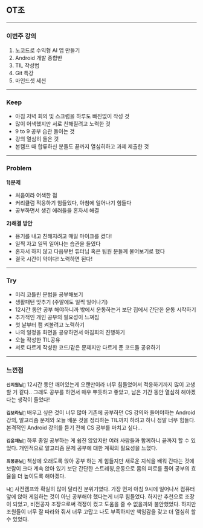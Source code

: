 <h2 id="ot조">OT조</h2>
<hr />
<h3 id="이번주-강의">이번주 강의</h3>
<ol>
<li>노코드로 수익형 AI 앱 만들기</li>
<li>Android 개발 종합반 </li>
<li>TIL 작성법</li>
<li>Git 특강</li>
<li>마인드셋 세션</li>
</ol>
<hr />
<h3 id="keep">Keep</h3>
<ul>
<li>아침 저녁 회의 및 스크럼을 하루도 빠진없이 작성 것</li>
<li>많이 어색했지만 서로 친해질려고 노력한 것</li>
<li>9 to 9 공부 습관 들이는 것</li>
<li>강의 열심히 들은 것</li>
<li>본캠프 때 합류하신 분들도 끝까지 열심히하고 과제 제출한 것</li>
</ul>
<hr />
<h3 id="problem">Problem</h3>
<p><strong>1)문제</strong></p>
<ul>
<li>처음이라 어색한 점</li>
<li>커리큘럼 적응하기 힘들었다, 아침에 일어나기 힘들다 </li>
<li>공부하면서 생긴 에러들을 혼자서 해결</li>
</ul>
<p><strong>2)해결 방안</strong></p>
<ul>
<li>용기를 내고 친해지려고 매일 마이크를 켰다!</li>
<li>일찍 자고 일찍 일어나는 습관을 들였다</li>
<li>혼자서 하지 않고 다음부턴 튜터님 혹은 팀원 분들께 물어보기로 했다</li>
<li>결국 시간이 약이다! 노력하면 된다! </li>
</ul>
<hr />
<h3 id="try">Try</h3>
<ul>
<li>미리 코틀린 문법을 공부해보기</li>
<li>생활패턴 맞추기 (주말에도 일찍 일어나기)</li>
<li>12시간 동안 공부 해야하니까 밖에서 운동하는거 보단 집에서 간단한 운동 시작하기</li>
<li>추가적인 개인 공부의 필요성이 느껴짐</li>
<li>첫 날부터 캠 켜볼려고 노력하기</li>
<li>나의 일정을 화면을 공유하면서 아침회의 진행하기</li>
<li>오늘 작성한 TIL공유</li>
<li>서로 다르게 작성한 코드/같은 문제지만 다르게 푼 코드들 공유하기 </li>
</ul>
<hr />
<h3 id="느낀점">느낀점</h3>
<p><strong><code>신지원님🌱</code></strong>
12시간 동안 깨어있는게 오랜만이라 너무 힘들었어서 적응하기까지 많이 고생할 거 같다.. 그래도 공부를 하면서 매우 뿌듯하고 좋았고, 남은 기간 동안 열심히 해야겠다는 생각이 들었다!</p>
<p><strong><code>김보라님🌱</code></strong>
배우고 싶은 것이 너무 많아 기존에 공부하던 CS 강의와 들어야하는 Android 강의, 알고리즘 문제와 오늘 배운 것을 정리하는 TIL까지 하려고 하니 정말 너무 힘들다. 본격적인 Android 강의를 듣기 전에 CS 공부를 마치고 싶다…</p>
<p><strong><code>김윤재님🌱</code></strong>
하루 종일 공부하는 게 쉽진 않았지만 여러 사람들과 함께하니 끝까지 할 수 있었다. 개인적으로 알고리즘 문제 공부에 대한 계획의 필요성을 느꼈다. </p>
<p><strong><code>최봉준님🌱</code></strong>
책상에 오래도록 앉아 공부 하는 게 힘들지만 새로운 지식을 배워 간다는 것에 보람이 크다 계속 앉아 있기 보단 간단한 스트레칭,운동으로 몸의 피로를 풀어 공부의 효율을 더 높이도록 해야겠다.</p>
<p><strong><code>나🌱</code></strong>
사전캠프와 확실히 많이 달라진 분위기였다. 가장 먼저 아침 9시에 일어나서 컴퓨터 앞에 앉아 게임하는 것이 아닌 공부해야 했다는게 너무 힘들었다. 하지만 추천으로 조장이 되었고, 비전공자 조장으로써 걱정이 컸고 도움을 줄 수 없을까봐 불안했었다. 하지만 조원들이 너무 잘 따라와 줘서 너무 고맙고 나도 부족하지만 책임감을 갖고 더 열심히 할 수 있었다. </p>